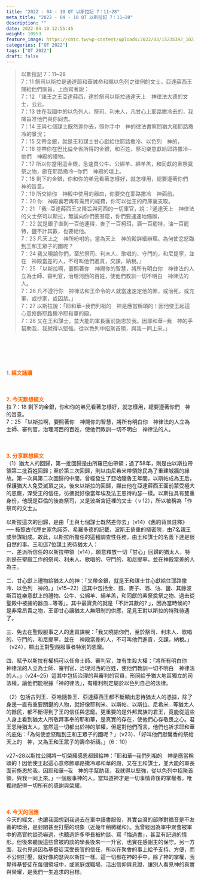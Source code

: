```yaml
---
title: "2022 - 04 - 10 QT 以斯拉記 7：11~28"
meta_title: "2022 - 04 - 10 QT 以斯拉記 7：11~28"
description: ""
date: 2022-04-10 12:55:45
weight: 10953
feature_image: https://cmtc.tw/wp-content/uploads/2022/03/15235392_10211799862337740_180693556567566654_o-1.webp
categories: ["QT 2022"]
tags: ["QT 2022"]
draft: false
---
```


<blockquote>以斯拉記 7：11~28<br />
7：11 祭司以斯拉是通達耶和華誡命和賜以色列之律例的文士。亞達薛西王賜給他們諭旨，上面寫著說：<br />
7：12 「諸王之王亞達薛西，達於祭司以斯拉通達天上　神律法大德的文士，云云。<br />
7：13 住在我國中的以色列人、祭司、利未人，凡甘心上耶路撒冷去的，我降旨准他們與你同去。<br />
7：14 王與七個謀士既然差你去，照你手中　神的律法書察問猶大和耶路撒冷的景況；<br />
7：15 又帶金銀，就是王和謀士甘心獻給住耶路撒冷、以色列　神的，<br />
7：16 並帶你在巴比倫全省所得的金銀，和百姓、祭司樂意獻給耶路撒冷─他們　神殿的禮物。<br />
7：17 所以你當用這金銀，急速買公牛、公綿羊、綿羊羔，和同獻的素祭奠祭之物，獻在耶路撒冷─你們　神殿的壇上。<br />
7：18 剩下的金銀，你和你的弟兄看著怎樣好，就怎樣用，總要遵著你們　神的旨意。<br />
7：19 所交給你　神殿中使用的器皿，你要交在耶路撒冷　神面前。<br />
7：20 你　神殿裏若再有需用的經費，你可以從王的府庫裏支取。<br />
7：21 「我─亞達薛西王又降旨與河西的一切庫官，說：『通達天上　神律法的文士祭司以斯拉，無論向你們要甚麼，你們要速速地備辦，<br />
7：22 就是銀子直到一百他連得，麥子一百柯珥，酒一百罷特，油一百罷特，鹽不計其數，也要給他。<br />
7：23 凡天上之　神所吩咐的，當為天上　神的殿詳細辦理。為何使忿怒臨到王和王眾子的國呢？<br />
7：24 我又曉諭你們，至於祭司、利未人、歌唱的、守門的，和尼提寧，並在　神殿當差的人，不可叫他們進貢，交課，納稅。』<br />
7：25 「以斯拉啊，要照著你　神賜你的智慧，將所有明白你　神律法的人立為士師、審判官，治理河西的百姓，使他們教訓一切不明白　神律法的人。<br />
7：26 凡不遵行你　神律法和王命令的人就當速速定他的罪，或治死，或充軍，或抄家，或囚禁。」<br />
7：27 以斯拉說：「耶和華─我們列祖的　神是應當稱頌的！因他使王起這心意修飾耶路撒冷耶和華的殿，<br />
7：28 又在王和謀士，並大能的軍長面前施恩於我。因耶和華─我　神的手幫助我，我就得以堅強，從以色列中招聚首領，與我一同上來。」</blockquote><br />
&nbsp;<br />
<br />
&nbsp;<br />
<br />
<span style="color: #ff6600;"><strong>1. </strong><strong>經文誦讀</strong></span><br />
<br />
<span style="color: #ff6600;"><strong> </strong></span><br />
<br />
<span style="color: #ff6600;"><strong>2. 今天默想</strong><strong>經文<br />
</strong></span>拉 7：18 剩下的金銀，你和你的弟兄看著怎樣好，就怎樣用，總要遵著你們　神的旨意。<br />
7：25 「以斯拉啊，要照著你　神賜你的智慧，將所有明白你　神律法的人立為士師、審判官，治理河西的百姓，使他們教訓一切不明白　神律法的人。<br />
<br />
&nbsp;<br />
<br />
<span style="color: #ff6600;"><strong>3. 分享默想經文<br />
</strong></span>（1）猶太人的回歸，第一批回歸是由所羅巴伯帶領；過了58年，則是由以斯拉帶領第二批百姓回歸；至於第三次回歸，則以由尼希米帶領餘民為了重建城牆的緣故。第一次與第二次回歸的中間，曾經發生了亞哈隨魯王年間，以斯帖成為王后，保護猶大人免受滅頂之災。後來以斯拉的回歸，顯出他在亞達薛西王面前蒙受極大的恩竉，深受王的信任，彷彿就好像當年埃及法王恩待約瑟一樣。以斯拉具有雙重身份，他既是亞倫的後裔祭司，又是波斯宮廷裡的文士（ｖ12），所以被稱為「作祭司的文士」。<br />
<br />
以斯拉這次的回歸，是由「王與七個謀士既然差你去」（v14）《舊約背景註釋》── 按照古代歷史家色諾芬、希羅多德的記載，波斯王倚重的樞密院，由7名親王或參謀組成。故此，以斯拉所擔任的這種調查性任務，由王和謀士的名義下達是很自然的事。王和這7位謀士恩待猶太人：<br />
一、差派所信任的以斯拉帶領（v14），願意釋放一切「甘心」回歸的猶太人，特別是在聖殿工作的祭司、利未人、歌唱的、守門的，和尼提寧，並在神殿當差的人為主。<br />
<br />
二、甘心獻上禮物給猶太人的神：「又帶金銀，就是王和謀士甘心獻給住耶路撒冷、以色列　神的。」（v15~22）這其中包括金、銀、麥子、酒、油、鹽、其餘波斯百姓樂意獻上的禮物、公牛、公綿羊、綿羊羔，和同獻的素祭奠祭之物、過去從聖殿中被擄的器皿…等等」。其中最寶貴的就是「不計其數的? 」，因為當時候的?是非常昂貴之物，王卻甘心讓猶太人無限制的供應，足見王對以斯拉的特殊待遇了。<br />
<br />
三、免去在聖殿服事之人的進貢課稅：「我又曉諭你們，至於祭司、利未人、歌唱的、守門的，和尼提寧，並在　神殿當差的人，不可叫他們進貢，交課，納稅。」（v24），顯出王對聖殿服事者特別的恩竉。<br />
<br />
四、賦予以斯拉有權柄可以任命士師、審判官，並有生殺大權：「將所有明白你　神律法的人立為士師、審判官，治理河西的百姓，使他們教訓一切不明白　神律法的人。」（v24~25）這其中包括治理的與審判的官員，形同給予猶大地區獨立的司法權，讓他們能根據「神的律法」，有權利制定屬於以色列自己的法律。<br />
<br />
（2）包括古列王、亞哈隨魯王、亞達薛西王都不斷顯出恩待猶太人的憑據，除了身邊一直有重要關鍵的人物，就好像耶利米、以斯帖、以斯拉、尼希米…等猶太人的餘民，都不斷得到了王的信任與恩竉。更重要的是外邦異族的君王，竟能從這些人身上看到猶太人所敬拜事奉的耶和華，是真實的存在，使他們心存敬畏之心。君王恩待猶太人，當然這一切都出於神的掌權，但是對他們而言，他們也祈求耶和華的庇佑：「為何使忿怒臨到王和王眾子的國呢？」（v23）、「好叫他們獻馨香的祭給天上的　神，又為王和王眾子的壽命祈禱。」（6：10）<br />
<br />
v27~28以斯拉公開將一切榮耀感恩都歸給神：「耶和華─我們列祖的　神是應當稱頌的！因他使王起這心意修飾耶路撒冷耶和華的殿，又在王和謀士，並大能的軍長面前施恩於我。因耶和華─我　神的手幫助我，我就得以堅強，從以色列中招聚首領，與我一同上來。」一個服事神的人，當知道神才是一切事情背後的掌權者，唯獨祂配得一切所有的感謝與榮耀。<br />
<br />
&nbsp;<br />
<br />
<span style="color: #ff6600;"><strong>4. 今天的回應<br />
</strong></span>今天的經文，也讓我回想到我過去在軍中讀書服役，其實台灣的部隊對福音是不友善的環境，是封閉甚至打壓的現象（近幾年稍微緩和）。我曾經因為軍中聚會被軍中的高官約談恐嚇過，也聽過許多學長被約談、寫「悔過書」，甚至有記過的情形。但後來聽說這些曾被約談的學長後來一一升官，也實在感謝主的保守。另一方面，我也見過因為基督徒深受長官的信任，所以在聚會的事上給予支持、方便，而不公開打壓，就好像約瑟與以斯拉一樣。這一切都在神的手中，除了神的掌權，我覺得基督徒在每個領域中，或家庭或職場，活出信仰與見證，讓別人看見神的真實與榮耀，是我們一生追求的目標。
        